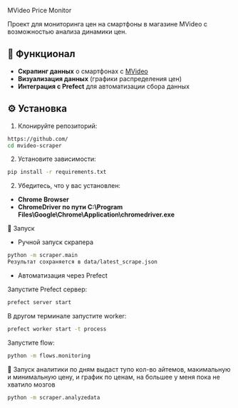 MVideo Price Monitor

Проект для мониторинга цен на смартфоны в магазине MVideo с возможностью анализа динамики цен.

## 📌 Функционал

- **Скрапинг данных** о смартфонах с [MVideo](https://www.mvideo.ru/smartfony-i-svyaz-10/smartfony-205)
- **Визуализация данных** (графики распределения цен)
- **Интеграция с Prefect** для автоматизации сбора данных

## ⚙️ Установка

1. Клонируйте репозиторий:
```bash
https://github.com/
cd mvideo-scraper
```
2. Установите зависимости:

```bash
pip install -r requirements.txt
```

2. Убедитесь, что у вас установлен:

- **Chrome Browser**
- **ChromeDriver по пути C:\Program Files\Google\Chrome\Application\chromedriver.exe**

🚀 Запуск

- Ручной запуск скрапера
```bash
python -m scraper.main
Результат сохраняется в data/latest_scrape.json
```

- Автоматизация через Prefect

Запустите Prefect сервер:
```bash
prefect server start
```
В другом терминале запустите worker:

```bash
prefect worker start -t process
```

Запустите flow:

```bash
python -m flows.monitoring
```
🚀 Запуск аналитики по дням выдаст тупо кол-во айтемов, макимальную и минимальную цену, и график по ценам, на большее у меня пока не хватило мозгов

```bash
python -m scraper.analyzedata
```

